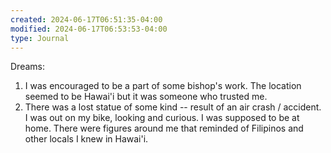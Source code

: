 ```yaml
---
created: 2024-06-17T06:51:35-04:00
modified: 2024-06-17T06:53:53-04:00
type: Journal
---
```


Dreams:

1. I was encouraged to be a part of some bishop's work. The location seemed to be Hawai'i but it was someone who trusted me.
2. There was a lost statue of some kind -- result of an air crash / accident. I was out on my bike, looking and curious. I was supposed to be at home. There were figures around me that reminded of Filipinos and other locals I knew in Hawai'i.
